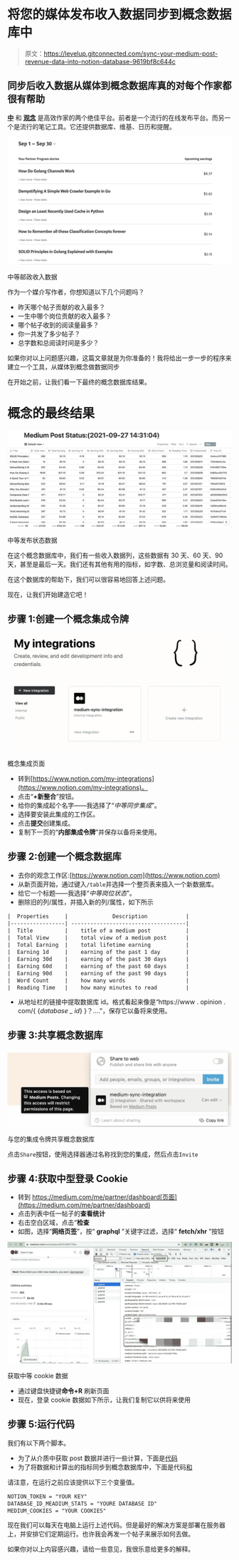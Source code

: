# 将您的媒体发布收入数据同步到概念数据库中

> 原文：<https://levelup.gitconnected.com/sync-your-medium-post-revenue-data-into-notion-database-9619bf8c644c>

## 同步后收入数据从媒体到概念数据库真的对每个作家都很有帮助

[**中**](https://medium.com/) 和 [**观念**](https://www.notion.so/) 是高效作家的两个绝佳平台。前者是一个流行的在线发布平台。而另一个是流行的笔记工具。它还提供数据库、维基、日历和提醒。

![](img/971162a0b8c6041dbe055610fb2323f8.png)

中等邮政收入数据

作为一个媒介写作者，你想知道以下几个问题吗？

*   昨天哪个帖子贡献的收入最多？
*   一生中哪个岗位贡献的收入最多？
*   哪个帖子收到的阅读量最多？
*   你一共发了多少帖子？
*   总字数和总阅读时间是多少？

如果你对以上问题感兴趣，这篇文章就是为你准备的！我将给出一步一步的程序来建立一个工具，从媒体到概念做数据同步

在开始之前，让我们看一下最终的概念数据库结果。

# 概念的最终结果

![](img/cbec1bf7384d9d2f9fcee0574297a4c5.png)

中等发布状态数据

在这个概念数据库中，我们有一些收入数据列，这些数据有 30 天、60 天、90 天，甚至是最后一天。我们还有其他有用的指标，如字数、总浏览量和阅读时间。

在这个数据库的帮助下，我们可以很容易地回答上述问题。

现在，让我们开始建造它吧！

## 步骤 1:创建一个概念集成令牌

![](img/8b2b1993659ce2e1e6e24fdb0bfa7270.png)

概念集成页面

*   转到[https://www.notion.com/my-integrations](https://www.notion.com/my-integrations)。
*   点击“**+新整合**”按钮。
*   给你的集成起个名字——我选择了“*中等同步集成*”。
*   选择要安装此集成的工作区。
*   点击**提交**创建集成。
*   复制下一页的“**内部集成令牌**”并保存以备将来使用。

## 步骤 2:创建一个概念数据库

*   去你的观念工作区:[https://www.notion.com](https://www.notion.com)
*   从新页面开始，通过键入`/table`并选择一个整页表来插入一个新数据库。
*   给它一个标题——我选择“*中等岗位状态*”。
*   删除旧的列/属性，并插入新的列/属性，如下所示

```
|  Properties     |              Description            |
|-----------------| ------------------------------------|
|  Title          |    title of a medium post           |
|  Total View     |    total view of a medium post      |  
|  Total Earning  |    total lifetime earning           |                      
|  Earning 1d     |    earning of the past 1 day        |                         
|  Earning 30d    |    earning of the past 30 days      |
|  Earning 60d    |    earning of the past 60 days      |
|  Earning 90d    |    earning of the past 90 days      |
|  Word Count     |    how many words                   |
|  Reading Time   |    how many minutes to read         |
```

*   从地址栏的链接中提取数据库 id。格式看起来像是“https://www . opinion . com/{ {*database _ id*} }？…."，保存它以备将来使用。

## 步骤 3:共享概念数据库

![](img/7b1dca365b0ca7a57cf7a15768a007c9.png)

与您的集成令牌共享概念数据库

点击`Share`按钮，使用选择器通过名称找到您的集成，然后点击`Invite`

## 步骤 4:获取中型登录 Cookie

*   转到 https://medium.com/me/partner/dashboard[页面](https://medium.com/me/partner/dashboard)
*   点击列表中任一帖子的**查看统计**
*   右击空白区域，点击“**检查**
*   如图，选择“**网络页签**”，按“ **graphql** ”关键字过滤，选择“ **fetch/xhr** ”按钮

![](img/aed04b5ff1b20e8ef3a3748498e7c0af.png)

获取中等 cookie 数据

*   通过键盘快捷键**命令+R** 刷新页面
*   现在，登录 cookie 数据如下所示，让我们复制它以供将来使用

## 步骤 5:运行代码

我们有以下两个脚本。

*   为了从介质中获取 post 数据并进行一些计算，下面是[代码](https://gist.github.com/jerryan999/b595049841e1c16ea6671bf647ffb9a8)
*   为了将数据和计算出的指标同步到概念数据库中，下面是代码[和](https://gist.github.com/jerryan999/94f40c3c61cf0fb04933a8790ae3b433)

请注意，在运行之前应该提供以下三个变量值。

```
NOTION_TOKEN = "YOUR KEY" 
DATABASE_ID_MEADIUM_STATS = "YOURE DATABASE ID"
MEDIUM_COOKIES = "YOUR COOKIES"
```

现在我们可以每天在电脑上运行上述代码。但是最好的解决方案是部署在服务器上，并安排它们定期运行。也许我会再发一个帖子来展示如何去做。

如果你对以上内容感兴趣，请给一些意见，我很乐意给更多的解释。